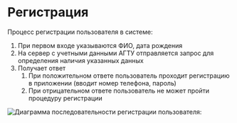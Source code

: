 # Регистрация

Процесс регистрации пользователя в системе:

1. При первом входе указываются ФИО, дата рождения
2. На сервер с учетными данными АГТУ отправляется запрос для определения наличия указанных данных
3. Получает ответ
    1. При положительном ответе пользователь проходит регистрацию в приложении (вводит номер телефона, пароль)
    2. При отрицательном ответе пользователь не может пройти процедуру регистрации

![Диаграмма последовательности регистрации пользователя: ](registration_sequence_diagram.png)